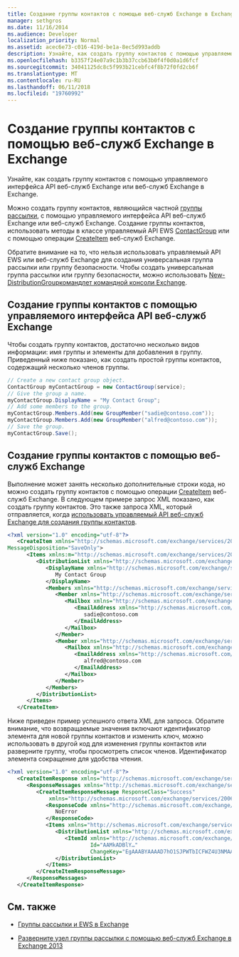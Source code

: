 ```yaml
---
title: Создание группы контактов с помощью веб-служб Exchange в Exchange
manager: sethgros
ms.date: 11/16/2014
ms.audience: Developer
localization_priority: Normal
ms.assetid: acec6e73-c016-419d-be1a-8ec5d993addb
description: Узнайте, как создать группу контактов с помощью управляемого интерфейса API веб-служб Exchange или веб-служб Exchange в Exchange.
ms.openlocfilehash: b3357f24e07a9c1b3b37ccb63b0f4f0d0a1d6fcf
ms.sourcegitcommit: 34041125dc8c5f993b21cebfc4f8b72f0fd2cb6f
ms.translationtype: MT
ms.contentlocale: ru-RU
ms.lasthandoff: 06/11/2018
ms.locfileid: "19760992"
---
```

# <a name="create-contact-groups-by-using-ews-in-exchange"></a>Создание группы контактов с помощью веб-служб Exchange в Exchange

Узнайте, как создать группу контактов с помощью управляемого интерфейса API веб-служб Exchange или веб-служб Exchange в Exchange.
  
Можно создать группу контактов, являющийся частной [группы рассылки](distribution-groups-and-ews-in-exchange.md), с помощью управляемого интерфейса API веб-служб Exchange или веб-служб Exchange. Создание группы контактов, использовать методы в классе управляемый API EWS [ContactGroup](http://msdn.microsoft.com/en-us/library/office/microsoft.exchange.webservices.data.contactgroup%28v=exchg.80%29.aspx) или с помощью операции [CreateItem](http://msdn.microsoft.com/library/78a52120-f1d0-4ed7-8748-436e554f75b6%28Office.15%29.aspx) веб-служб Exchange. 
  
Обратите внимание на то, что нельзя использовать управляемый API EWS или веб-служб Exchange для создания универсальная группа рассылки или группу безопасности. Чтобы создать универсальная группа рассылки или группу безопасности, можно использовать [New-DistributionGroup](http://technet.microsoft.com/en-us/library/aa998856%28v=exchg.150%29.aspx)[командлет командной консоли Exchange](http://msdn.microsoft.com/en-us/library/ff326159%28v=exchg.140%29.aspx). 
  
## <a name="create-a-contact-group-by-using-the-ews-managed-api"></a>Создание группы контактов с помощью управляемого интерфейса API веб-служб Exchange
<a name="bk_EWSMA"> </a>

Чтобы создать группу контактов, достаточно несколько видов информации: имя группы и элементы для добавления в группу. Приведенный ниже показано, как создать простой группы контактов, содержащий несколько членов группы.
  
```cs
// Create a new contact group object.
ContactGroup myContactGroup = new ContactGroup(service);
// Give the group a name.
myContactGroup.DisplayName = "My Contact Group";
// Add some members to the group.
myContactGroup.Members.Add(new GroupMember("sadie@contoso.com"));
myContactGroup.Members.Add(new GroupMember("alfred@contoso.com"));
// Save the group.
myContactGroup.Save();

```

## <a name="create-a-contact-group-by-using-ews"></a>Создание группы контактов с помощью веб-служб Exchange
<a name="bk_EWSMA"> </a>

Выполнение может занять несколько дополнительные строки кода, но можно создать группу контактов с помощью операции [CreateItem](http://msdn.microsoft.com/library/78a52120-f1d0-4ed7-8748-436e554f75b6%28Office.15%29.aspx) веб-служб Exchange. В следующем примере запрос XML показано, как создать группу контактов. Это также запроса XML, который отправляется, когда [использовать управляемый API веб-служб Exchange для создания группы контактов](#bk_EWSMA).
  
```XML
<?xml version="1.0" encoding="utf-8"?>
   <CreateItem xmlns="http://schemas.microsoft.com/exchange/services/2006/messages" 
MessageDisposition="SaveOnly">
      <Items xmlns:m="http://schemas.microsoft.com/exchange/services/2006/messages">
         <DistributionList xmlns="http://schemas.microsoft.com/exchange/services/2006/types">
            <DisplayName xmlns="http://schemas.microsoft.com/exchange/services/2006/types">
               My Contact Group
            </DisplayName>
            <Members xmlns="http://schemas.microsoft.com/exchange/services/2006/types">
               <Member xmlns="http://schemas.microsoft.com/exchange/services/2006/types">
                  <Mailbox xmlns="http://schemas.microsoft.com/exchange/services/2006/types">
                     <EmailAddress xmlns="http://schemas.microsoft.com/exchange/services/2006/types">
                        sadie@contoso.com
                     </EmailAddress>
                  </Mailbox>
               </Member>
               <Member xmlns="http://schemas.microsoft.com/exchange/services/2006/types">
                  <Mailbox xmlns="http://schemas.microsoft.com/exchange/services/2006/types">
                     <EmailAddress xmlns="http://schemas.microsoft.com/exchange/services/2006/types">
                        alfred@contoso.com
                     </EmailAddress>
                  </Mailbox>
               </Member>
            </Members>
         </DistributionList>
      </Items>
   </CreateItem>
```

Ниже приведен пример успешного ответа XML для запроса. Обратите внимание, что возвращаемые значения включают идентификатор элемента для новой группы контактов и изменить ключ, можно использовать в другой код для изменения группы контактов или разверните группу, чтобы просмотреть список членов. Идентификатор элемента сокращение для удобства чтения.
  
```XML
<?xml version="1.0" encoding="utf-8"?>
   <CreateItemResponse xmlns="http://schemas.microsoft.com/exchange/services/2006/messages">
      <ResponseMessages xmlns="http://schemas.microsoft.com/exchange/services/2006/messages">
         <CreateItemResponseMessage ResponseClass="Success" 
             xmlns="http://schemas.microsoft.com/exchange/services/2006/messages">
            <ResponseCode xmlns="http://schemas.microsoft.com/exchange/services/2006/messages">
               NoError
            </ResponseCode>
            <Items xmlns="http://schemas.microsoft.com/exchange/services/2006/messages">
               <DistributionList xmlns="http://schemas.microsoft.com/exchange/services/2006/types">
                  <ItemId xmlns="http://schemas.microsoft.com/exchange/services/2006/types" 
                          Id="AAMkADBlY…" 
                          ChangeKey="EgAAABYAAAAD7hO1SJPWTbICFWZ4U3NMAABXzQiK" />
               </DistributionList>
            </Items>
         </CreateItemResponseMessage>
      </ResponseMessages>
   </CreateItemResponse>
```

## <a name="see-also"></a>См. также


- [Группы рассылки и EWS в Exchange](distribution-groups-and-ews-in-exchange.md)
    
- [Разверните узел группы рассылки с помощью веб-служб Exchange в Exchange 2013](how-to-expand-distribution-groups-by-using-ews-in-exchange-2013.md)
    

